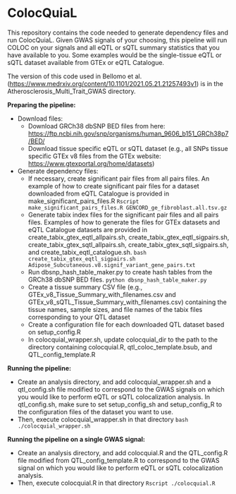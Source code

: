 # ColocQuiaL

This repository contains the code needed to generate dependency files and run ColocQuiaL. Given GWAS signals of your choosing, this pipeline will run COLOC on your signals and all eQTL or sQTL summary statistics that you have available to you. Some examples would be the single-tissue eQTL or sQTL dataset available from GTEx or eQTL Catalogue.

The version of this code used in Bellomo et al. (https://www.medrxiv.org/content/10.1101/2021.05.21.21257493v1) is in the Atherosclerosis_Multi_Trait_GWAS directory.

**Preparing the pipeline:**
- Download files:
  - Download GRCh38 dbSNP BED files from here: https://ftp.ncbi.nih.gov/snp/organisms/human_9606_b151_GRCh38p7/BED/
  - Download tissue specific eQTL or sQTL dataset (e.g., all SNPs tissue specific GTEx v8 files from the GTEx website: https://www.gtexportal.org/home/datasets)
- Generate dependency files:
  - If necessary, create significant pair files from all pairs files. An example of how to create significant pair files for a dataset downloaded from eQTL Catalogue is provided in make_significant_pairs_files.R
        ``Rscript make_significant_pairs_files.R GENCORD_ge_fibroblast.all.tsv.gz``
  - Generate tabix index files for the significant pair files and all pairs files. Examples of how to generate the files for GTEx datasets and eQTL Catalogue datasets are provided in create_tabix_gtex_eqtl_allpairs.sh, create_tabix_gtex_eqtl_sigpairs.sh, create_tabix_gtex_sqtl_allpairs.sh, create_tabix_gtex_sqtl_sigpairs.sh, and create_tabix_eqtl_catalogue.sh.
        ``bash create_tabix_gtex_eqtl_sigpairs.sh Adipose_Subcutaneous.v8.signif_variant_gene_pairs.txt``
  - Run dbsnp_hash_table_maker.py to create hash tables from the GRCh38 dbSNP BED files.
        ``python dbsnp_hash_table_maker.py``
  - Create a tissue summary CSV file (e.g., GTEx_v8_Tissue_Summary_with_filenames.csv and GTEx_v8_sQTL_Tissue_Summary_with_filenames.csv) containing the tissue names, sample sizes, and file names of the tabix files corresponding to your QTL dataset 
  - Create a configuration file for each downloaded QTL dataset based on setup_config.R
  - In colocquial_wrapper.sh, update colocquial_dir to the path to the directory containing colocquial.R, qtl_coloc_template.bsub, and QTL_config_template.R

**Running the pipeline:**
- Create an analysis directory, and add colocquial_wrapper.sh and a qtl_config.sh file modified to correspond to the GWAS signals on which you would like to perform eQTL or sQTL colocalization analysis. In qtl_config.sh, make sure to set setup_config_sh and setup_config_R to the configuration files of the dataset you want to use. 
- Then, execute colocquial_wrapper.sh in that directory
    ``bash ./colocquial_wrapper.sh``

**Running the pipeline on a single GWAS signal:**
- Create an analysis directory, and add colocquial.R and the QTL_config.R file modified from QTL_config_template.R to correspond to the GWAS signal on which you would like to perform eQTL or sQTL colocalization analysis.
- Then, execute colocquial.R in that directory 
    ``Rscript ./colocquial.R``